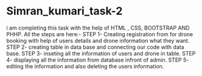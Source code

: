 # Simran_kumari_task-2

 i am completing this task with the help of HTML , CSS, BOOTSTRAP AND PHHP.
 All the steps are here:-
STEP 1- Creating registration from for drone booking with help of users details and drone information what they want.
STEP 2- creating table in data base and connecting our code with data base.
STEP 3- inseting all the information of users and drone in table.
STEP 4- displaying all the information from database infront of admin.
STEP 5- editing the information and also deleting the users information.
